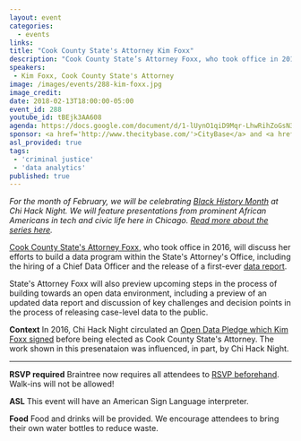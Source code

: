 ```yaml
---
layout: event
categories: 
  - events
links:
title: "Cook County State's Attorney Kim Foxx"
description: "Cook County State’s Attorney Foxx, who took office in 2016, will discuss her efforts to build a data program within the State’s Attorney’s Office, including the hiring of a Chief Data Officer and the release of a first-ever data report. State's Attorney Foxx will also preview upcoming steps in the process of building towards an open data environment."
speakers:
 - Kim Foxx, Cook County State's Attorney
image: /images/events/288-kim-foxx.jpg
image_credit: 
date: 2018-02-13T18:00:00-05:00
event_id: 288
youtube_id: tBEjk3AA608
agenda: https://docs.google.com/document/d/1-lUynO1qiD9Mqr-LhwRihZoGsN3mgV6sZ0GJeVg1TSM/edit#
sponsor: <a href='http://www.thecitybase.com/'>CityBase</a> and <a href='http://www.uilabs.org/innovation-platforms/cities-infrastructure/'>City Tech</a>
asl_provided: true
tags: 
 - 'criminal justice'
 - 'data analytics'
published: true
---
```


*For the month of February, we will be celebrating [Black History Month](https://en.wikipedia.org/wiki/Black_History_Month) at Chi Hack Night. We will feature presentations from prominent African Americans in tech and civic life here in Chicago. [Read more about the series here](https://chihacknight.org/blog/2018/02/02/introducing-black-history-month-speaker-series.html).*

[Cook County State's Attorney Foxx](https://www.cookcountystatesattorney.org/about/kimberly-foxx), who took office in 2016, will discuss her efforts to build a data program within the State's Attorney's Office, including the hiring of a Chief Data Officer and the release of a first-ever [data report](https://www.cookcountystatesattorney.org/sites/default/files/files/documents/ccsao-data-report-oct-2017.pdf). 

State's Attorney Foxx will also preview upcoming steps in the process of building towards an open data environment, including a preview of an updated data report and discussion of key challenges and decision points in the process of releasing case-level data to the public.

**Context** In 2016, Chi Hack Night circulated an [Open Data Pledge which Kim Foxx signed](/blog/2016/02/12/chi-hack-nights-open-data-pledge-for-cook-county-states-attorney.html) before being elected as Cook County State's Attorney. The work shown in this presenataion was influenced, in part, by Chi Hack Night.

---

**RSVP required** Braintree now requires all attendees to [RSVP beforehand](https://www.eventbrite.com/e/chi-hack-night-registration-41703945624). Walk-ins will not be allowed!

**ASL** This event will have an American Sign Language interpreter.

**Food** Food and drinks will be provided. We encourage attendees to bring their own water bottles to reduce waste.
